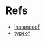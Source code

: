 # Refs
- [instanceof](https://developer.mozilla.org/en-US/docs/Web/JavaScript/Reference/Operators/instanceof)
- [typeof](https://developer.mozilla.org/en-US/docs/Web/JavaScript/Reference/Operators/typeof)

